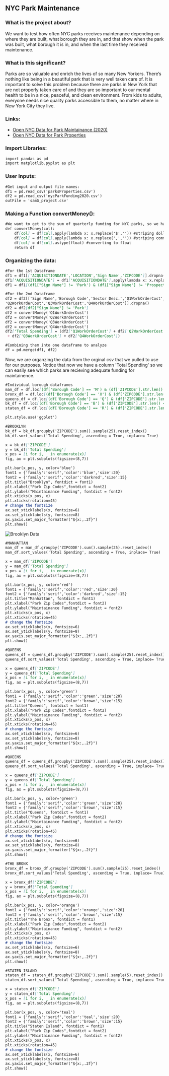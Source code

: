 ## NYC Park Maintenance

### What is the project about?

We want to test how often NYC parks receives maintenance depending on where they are built, what borough they are in, and that show when the park was built, what borough it is in, and when the last time they received maintenance.

### What is this significant?

Parks are so valuable and enrich the lives of so many New Yorkers. There’s nothing like being in a beautiful park that is very well taken care of. It is important to solve this problem because there are parks in New York that are not properly taken care of and they are so important to our mental health to be in a nice, peaceful, and clean environment. From kids to adults, everyone needs nice quality parks accessible to them, no matter where in New York City they live.

### Links:
- [Open NYC Data for Park Maintainance (2020)](https://www.nycgovparks.org/news/archive)
- [Open NYC Data for Park Properties](https://data.cityofnewyork.us/Recreation/Parks-Properties/enfh-gkve)

### Import Libraries:
```markdown
import pandas as pd
import matplotlib.pyplot as plt
```
### User Inputs:
```markdown
#Get input and output file names:
df1 = pd.read_csv('parksProperties.csv')
df2 = pd.read_csv('nycParkFunding2020.csv')
outFile = 'samG_project.csv'
```
### Making a Function convertMoney():
```markdown
#We want to get to the sum of quarterly funding for NYC parks, so we have to converts the strings into floats.
def convertMoney(col):
    df[col] = df[col].apply(lambda x: x.replace('$','')) #striping dollar sign
    df[col] = df[col].apply(lambda x: x.replace(',','')) #striping comma
    df[col] = df[col].astype(float) #converting to float
    return df
```
### Organizing the data:
```markdown
#For the 1st Dataframe
df1 = df1[['ACQUISITIONDATE','LOCATION','Sign Name','ZIPCODE']].dropna()
df1['ACQUISITIONDATE'] = df1['ACQUISITIONDATE'].apply(lambda x: x.replace(' 00:00:00.0000000','')) #striping the string of zeros
df1 = df1[(df1["Sign Name"] != 'Park') & (df1["Sign Name"] != 'Prospect Park')]
```
```markdown
#For the 2nd Dataframe
df2 = df2[['Sign Name','Borough Code','Sector Desc.','Q1WorkOrderCost',
'Q2WorkOrderCost','Q3WorkOrderCost','Q4WorkOrderCost']].dropna()
df2 = df2[df2["Sign Name"] != 'Park']
df2 = convertMoney('Q1WorkOrderCost')
df2 = convertMoney('Q2WorkOrderCost')
df2 = convertMoney('Q3WorkOrderCost')
df2 = convertMoney('Q4WorkOrderCost')
df2['Total Spending'] = (df2['Q1WorkOrderCost'] + df2['Q2WorkOrderCost']
 + df2['Q3WorkOrderCost'] + df2['Q4WorkOrderCost'])
```
```markdown
#Combining them into one dataframe to analyze
df = pd.merge(df1, df2)
```
Now, we are organzing the data from the orginal csv that we pulled to use for our purposes. Notice that now we have a column 'Total Spending' so we can easily see which parks are recieving adequate funding for maintainence.
```markdown
#Individual borough dataframes
man_df = df.loc[(df['Borough Code'] == 'M') & (df['ZIPCODE'].str.len() <= 5), :]
bronx_df = df.loc[(df['Borough Code'] == 'X') & (df['ZIPCODE'].str.len() <= 5), :]
queens_df = df.loc[(df['Borough Code'] == 'Q') & (df['ZIPCODE'].str.len() <= 5), :]
bk_df = df.loc[(df['Borough Code'] == 'B') & (df['ZIPCODE'].str.len() <= 5), :]
staten_df = df.loc[(df['Borough Code'] == 'R') & (df['ZIPCODE'].str.len() <= 5), :]
```
```markdown
plt.style.use('ggplot')
```
```markdown
#BROOKLYN
bk_df = bk_df.groupby('ZIPCODE').sum().sample(25).reset_index()
bk_df.sort_values('Total Spending', ascending = True, inplace= True)

x = bk_df['ZIPCODE']
y = bk_df['Total Spending']
x_pos = [i for i, _ in enumerate(x)]
fig, ax = plt.subplots(figsize=(8,7))

plt.bar(x_pos, y, color='blue')
font1 = {'family':'serif','color':'blue','size':20}
font2 = {'family':'serif','color':'darkred','size':15}
plt.title("Brooklyn", fontdict = font1)
plt.xlabel("Park Zip Codes",fontdict = font2)
plt.ylabel("Maintainance Funding", fontdict = font2)
plt.xticks(x_pos, x)
plt.xticks(rotation=45)
# change the fontsize
ax.set_xticklabels(x, fontsize=6)
ax.set_yticklabels(y, fontsize=8)
ax.yaxis.set_major_formatter("${x:,.2f}")
plt.show()
```
![Brooklyn Data](Brooklyn.png)
```markdown
#MANHATTAN
man_df = man_df.groupby('ZIPCODE').sum().sample(25).reset_index()
man_df.sort_values('Total Spending', ascending = True, inplace= True)

x = man_df['ZIPCODE']
y = man_df['Total Spending']
x_pos = [i for i, _ in enumerate(x)]
fig, ax = plt.subplots(figsize=(8,7))

plt.bar(x_pos, y, color='red')
font1 = {'family':'serif','color':'red','size':20}
font2 = {'family':'serif','color':'darkred','size':15}
plt.title("Manhattan", fontdict = font1)
plt.xlabel("Park Zip Codes",fontdict = font2)
plt.ylabel("Maintainance Funding", fontdict = font2)
plt.xticks(x_pos, x)
plt.xticks(rotation=45)
# change the fontsize
ax.set_xticklabels(x, fontsize=6)
ax.set_yticklabels(y, fontsize=8)
ax.yaxis.set_major_formatter("${x:,.2f}")
plt.show()
```
```markdown
#QUEENS
queens_df = queens_df.groupby('ZIPCODE').sum().sample(25).reset_index()
queens_df.sort_values('Total Spending', ascending = True, inplace= True)

x = queens_df['ZIPCODE']
y = queens_df['Total Spending']
x_pos = [i for i, _ in enumerate(x)]
fig, ax = plt.subplots(figsize=(8,7))

plt.bar(x_pos, y, color='green')
font1 = {'family':'serif','color':'green','size':20}
font2 = {'family':'serif','color':'brown','size':15}
plt.title("Queens", fontdict = font1)
plt.xlabel("Park Zip Codes",fontdict = font2)
plt.ylabel("Maintainance Funding", fontdict = font2)
plt.xticks(x_pos, x)
plt.xticks(rotation=45)
# change the fontsize
ax.set_xticklabels(x, fontsize=6)
ax.set_yticklabels(y, fontsize=8)
ax.yaxis.set_major_formatter("${x:,.2f}")
plt.show()
```
```markdown
#QUEENS
queens_df = queens_df.groupby('ZIPCODE').sum().sample(25).reset_index()
queens_df.sort_values('Total Spending', ascending = True, inplace= True)

x = queens_df['ZIPCODE']
y = queens_df['Total Spending']
x_pos = [i for i, _ in enumerate(x)]
fig, ax = plt.subplots(figsize=(8,7))

plt.bar(x_pos, y, color='green')
font1 = {'family':'serif','color':'green','size':20}
font2 = {'family':'serif','color':'brown','size':15}
plt.title("Queens", fontdict = font1)
plt.xlabel("Park Zip Codes",fontdict = font2)
plt.ylabel("Maintainance Funding", fontdict = font2)
plt.xticks(x_pos, x)
plt.xticks(rotation=45)
# change the fontsize
ax.set_xticklabels(x, fontsize=6)
ax.set_yticklabels(y, fontsize=8)
ax.yaxis.set_major_formatter("${x:,.2f}")
plt.show()
```
```markdown
#THE BRONX
bronx_df = bronx_df.groupby('ZIPCODE').sum().sample(25).reset_index()
bronx_df.sort_values('Total Spending', ascending = True, inplace= True)

x = bronx_df['ZIPCODE']
y = bronx_df['Total Spending']
x_pos = [i for i, _ in enumerate(x)]
fig, ax = plt.subplots(figsize=(8,7))

plt.bar(x_pos, y, color='orange')
font1 = {'family':'serif','color':'orange','size':20}
font2 = {'family':'serif','color':'brown','size':15}
plt.title("The Bronx", fontdict = font1)
plt.xlabel("Park Zip Codes",fontdict = font2)
plt.ylabel("Maintainance Funding", fontdict = font2)
plt.xticks(x_pos, x)
plt.xticks(rotation=45)
# change the fontsize
ax.set_xticklabels(x, fontsize=6)
ax.set_yticklabels(y, fontsize=8)
ax.yaxis.set_major_formatter("${x:,.2f}")
plt.show()
```
```markdown
#STATEN ISLAND
staten_df = staten_df.groupby('ZIPCODE').sum().sample(5).reset_index()
staten_df.sort_values('Total Spending', ascending = True, inplace= True)

x = staten_df['ZIPCODE']
y = staten_df['Total Spending']
x_pos = [i for i, _ in enumerate(x)]
fig, ax = plt.subplots(figsize=(8,7))

plt.bar(x_pos, y, color='teal')
font1 = {'family':'serif','color':'teal','size':20}
font2 = {'family':'serif','color':'brown','size':15}
plt.title("Staten Island", fontdict = font1)
plt.xlabel("Park Zip Codes",fontdict = font2)
plt.ylabel("Maintainance Funding", fontdict = font2)
plt.xticks(x_pos, x)
plt.xticks(rotation=45)
# change the fontsize
ax.set_xticklabels(x, fontsize=6)
ax.set_yticklabels(y, fontsize=8)
ax.yaxis.set_major_formatter("${x:,.2f}")
plt.show()
```
